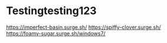 # Testingtesting123
https://imperfect-basin.surge.sh/
https://spiffy-clover.surge.sh/
https://foamy-sugar.surge.sh/windows7/
